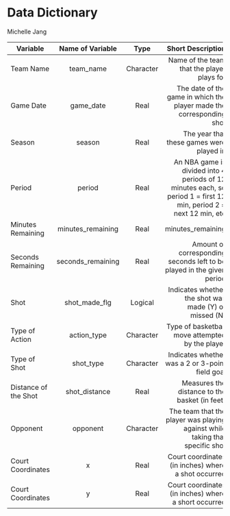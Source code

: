 Data Dictionary
================
Michelle Jang

<table>
<colgroup>
<col width="31%" />
<col width="25%" />
<col width="16%" />
<col width="27%" />
</colgroup>
<thead>
<tr class="header">
<th>Variable</th>
<th align="center">Name of Variable</th>
<th align="center">Type</th>
<th align="right">Short Description</th>
</tr>
</thead>
<tbody>
<tr class="odd">
<td>Team Name</td>
<td align="center">team_name</td>
<td align="center">Character</td>
<td align="right">Name of the team that the player plays for</td>
</tr>
<tr class="even">
<td>Game Date</td>
<td align="center">game_date</td>
<td align="center">Real</td>
<td align="right">The date of the game in which the player made the corresponding shot</td>
</tr>
<tr class="odd">
<td>Season</td>
<td align="center">season</td>
<td align="center">Real</td>
<td align="right">The year that these games were played in</td>
</tr>
<tr class="even">
<td>Period</td>
<td align="center">period</td>
<td align="center">Real</td>
<td align="right">An NBA game is divided into 4 periods of 12 minutes each, so period 1 = first 12 min, period 2 = next 12 min, etc</td>
</tr>
<tr class="odd">
<td>Minutes Remaining</td>
<td align="center">minutes_remaining</td>
<td align="center">Real</td>
<td align="right">minutes_remaining</td>
</tr>
<tr class="even">
<td>Seconds Remaining</td>
<td align="center">seconds_remaining</td>
<td align="center">Real</td>
<td align="right">Amount of corresponding seconds left to be played in the given period</td>
</tr>
<tr class="odd">
<td>Shot</td>
<td align="center">shot_made_flg</td>
<td align="center">Logical</td>
<td align="right">Indicates whether the shot was made (Y) or missed (N)</td>
</tr>
<tr class="even">
<td>Type of Action</td>
<td align="center">action_type</td>
<td align="center">Character</td>
<td align="right">Type of basketball move attempted by the player</td>
</tr>
<tr class="odd">
<td>Type of Shot</td>
<td align="center">shot_type</td>
<td align="center">Character</td>
<td align="right">Indicates whether was a 2 or 3-point field goal</td>
</tr>
<tr class="even">
<td>Distance of the Shot</td>
<td align="center">shot_distance</td>
<td align="center">Real</td>
<td align="right">Measures the distance to the basket (in feet)</td>
</tr>
<tr class="odd">
<td>Opponent</td>
<td align="center">opponent</td>
<td align="center">Character</td>
<td align="right">The team that the player was playing against while taking that specific shot</td>
</tr>
<tr class="even">
<td>Court Coordinates</td>
<td align="center">x</td>
<td align="center">Real</td>
<td align="right">Court coordinates (in inches) where a shot occurred</td>
</tr>
<tr class="odd">
<td>Court Coordinates</td>
<td align="center">y</td>
<td align="center">Real</td>
<td align="right">Court coordinates (in inches) where a short occurred</td>
</tr>
</tbody>
</table>
